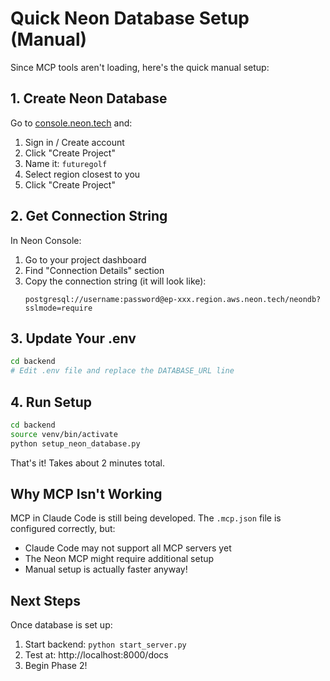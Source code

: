 # Quick Neon Database Setup (Manual)

Since MCP tools aren't loading, here's the quick manual setup:

## 1. Create Neon Database

Go to [console.neon.tech](https://console.neon.tech) and:
1. Sign in / Create account
2. Click "Create Project"
3. Name it: `futuregolf`
4. Select region closest to you
5. Click "Create Project"

## 2. Get Connection String

In Neon Console:
1. Go to your project dashboard
2. Find "Connection Details" section
3. Copy the connection string (it will look like):
   ```
   postgresql://username:password@ep-xxx.region.aws.neon.tech/neondb?sslmode=require
   ```

## 3. Update Your .env

```bash
cd backend
# Edit .env file and replace the DATABASE_URL line
```

## 4. Run Setup

```bash
cd backend
source venv/bin/activate
python setup_neon_database.py
```

That's it! Takes about 2 minutes total.

## Why MCP Isn't Working

MCP in Claude Code is still being developed. The `.mcp.json` file is configured correctly, but:
- Claude Code may not support all MCP servers yet
- The Neon MCP might require additional setup
- Manual setup is actually faster anyway!

## Next Steps

Once database is set up:
1. Start backend: `python start_server.py`
2. Test at: http://localhost:8000/docs
3. Begin Phase 2!